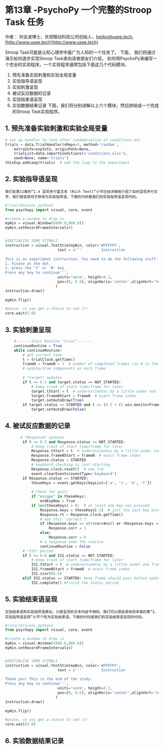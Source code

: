 # 第13章 -PsychoPy 一个完整的Stroop Task 任务

作者： 何吉波博士，优视眼动科技公司创始人，hejibo@usee.tech, [http://www.usee.tech](http://www.usee.tech)  

Stroop Task可能是认知心理学中最广为人知的一个任务了。 下面， 我们将通过演示如何逐步实现Stroop Task来向读者朋友们介绍， 如何用PsychoPy来编写一个完全的实验程序。一个实验程序通常包括下面这几个代码模块。 
1. 预先准备实验刺激和实验全局变量
2. 实验指导语呈现
3. 实验刺激呈现
4. 被试反应数据的记录
5. 实验结束语呈现
6. 实验数据结果记录
下面，我们将分别讲解以上六个模块，然后拼结成一个完成的Stroop Task实验程序。

## 1. 预先准备实验刺激和实验全局变量

```python
# set up handler to look after randomisation of conditions etc
trials = data.TrialHandler(nReps=5, method='random', 
    extraInfo=expInfo, originPath=None,
    trialList=data.importConditions(u'conditions.xlsx'),
    seed=None, name='trials')
thisExp.addLoop(trials)  # add the loop to the experiment
```

## 2. 实验指导语呈现
    我们在第11章的“1.4 呈现多行富文本 (Rich Text)”小节已经详细地介绍了如何呈现多行文字，我们很容易将它修改为实验指导语。下面的代码是我们的实验指导语呈现代码。 

```python
#!/usr/bin/env python2
from psychopy import visual, core, event

#create a window to draw in
myWin = visual.Window((800.0,800.0))
myWin.setRecordFrameIntervals()


#INITIALISE SOME STIMULI
instruction = visual.TextStim(myWin, color='#FFFFFF',
                        text = u'''         Instruction
                        
This is an experiment instruction. You need to do the following stuff.
1. Fixate at the dot.
2. press the 'Y' or 'N' key 
Press any key to continue''',
                        units='norm', height=0.1,
                        pos=[0, 0.6], alignHoriz='center',alignVert='top'
                       )
instruction.draw()
    
myWin.flip()

#pause, so you get a chance to see it!
core.wait(5.0)

```
## 3. 实验刺激呈现

```python
    #-------Start Routine "trial"-------
    continueRoutine = True
    while continueRoutine:
        # get current time
        t = trialClock.getTime()
        frameN = frameN + 1  # number of completed frames (so 0 is the first frame)
        # update/draw components on each frame
        
        # *target* updates
        if t >= 0.5 and target.status == NOT_STARTED:
            # keep track of start time/frame for later
            target.tStart = t  # underestimates by a little under one frame
            target.frameNStart = frameN  # exact frame index
            target.setAutoDraw(True)
        if target.status == STARTED and t >= (0.5 + (5-win.monitorFramePeriod*0.75)): #most of one frame period left
            target.setAutoDraw(False)
```     

## 4. 被试反应数据的记录


```python
       # *Response* updates
        if t >= 0.5 and Response.status == NOT_STARTED:
            # keep track of start time/frame for later
            Response.tStart = t  # underestimates by a little under one frame
            Response.frameNStart = frameN  # exact frame index
            Response.status = STARTED
            # keyboard checking is just starting
            Response.clock.reset()  # now t=0
            event.clearEvents(eventType='keyboard')
        if Response.status == STARTED:
            theseKeys = event.getKeys(keyList=['a', 's', 'd', 'f'])
            
            # check for quit:
            if "escape" in theseKeys:
                endExpNow = True
            if len(theseKeys) > 0:  # at least one key was pressed
                Response.keys = theseKeys[-1]  # just the last key pressed
                Response.rt = Response.clock.getTime()
                # was this 'correct'?
                if (Response.keys == str(corrAns)) or (Response.keys == corrAns):
                    Response.corr = 1
                else:
                    Response.corr = 0
                # a response ends the routine
                continueRoutine = False
        # *ISI* period
        if t >= 0.0 and ISI.status == NOT_STARTED:
            # keep track of start time/frame for later
            ISI.tStart = t  # underestimates by a little under one frame
            ISI.frameNStart = frameN  # exact frame index
            ISI.start(0.5)
        elif ISI.status == STARTED: #one frame should pass before updating params and completing
            ISI.complete() #finish the static period
```

## 5. 实验结束语呈现
    实验结束语和实验指导语类似，只是呈现的文本内容不相同。我们可以很容易地将本章的第“2. 实验指导语呈现”小节个性为实验结束语。下面的代码是我们的实验结束语呈现的代码。 
```python
#!/usr/bin/env python2
from psychopy import visual, core, event

#create a window to draw in
myWin = visual.Window((800.0,800.0))
myWin.setRecordFrameIntervals()


#INITIALISE SOME STIMULI
instruction = visual.TextStim(myWin, color='#FFFFFF',
                        text = u'''         Instruction
                        
Thank you! This is the end of the study.
Press any key to continue''',
                        units='norm', height=0.1,
                        pos=[0, 0.6], alignHoriz='center',alignVert='top'
                       )
instruction.draw()
    
myWin.flip()

#pause, so you get a chance to see it!
core.wait(5.0)

```

## 6. 实验数据结果记录
